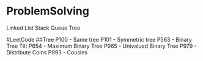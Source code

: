 # ProblemSolving
Linked List
Stack
Queue
Tree

#LeetCode
##Tree
P100 - Same tree
P101 - Symmetric tree
P563 - Binary Tree Tilt
P654 - Maximum Binary Tree
P965 - Univalued Binary Tree
P979 - Distribute Coins
P993 - Cousins
